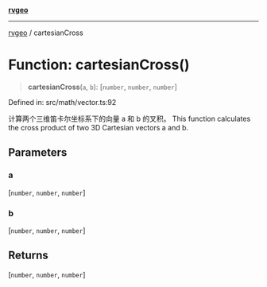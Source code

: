 [**rvgeo**](../README.md)

***

[rvgeo](../globals.md) / cartesianCross

# Function: cartesianCross()

> **cartesianCross**(`a`, `b`): \[`number`, `number`, `number`\]

Defined in: src/math/vector.ts:92

计算两个三维笛卡尔坐标系下的向量 a 和 b 的叉积。
 This function calculates the cross product of two 3D Cartesian vectors a and b.

## Parameters

### a

\[`number`, `number`, `number`\]

### b

\[`number`, `number`, `number`\]

## Returns

\[`number`, `number`, `number`\]
